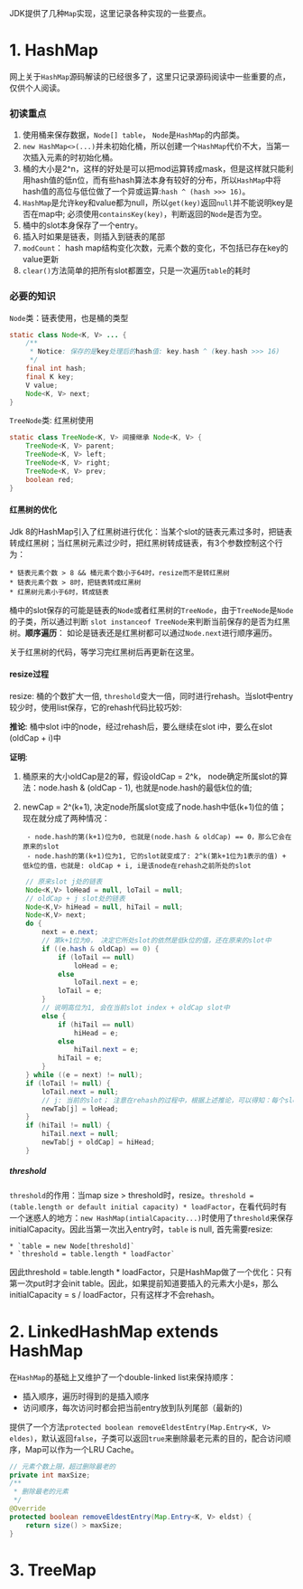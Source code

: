 JDK提供了几种`Map`实现，这里记录各种实现的一些要点。

# 1. HashMap
网上关于`HashMap`源码解读的已经很多了，这里只记录源码阅读中一些重要的点，仅供个人阅读。

### 初读重点

1. 使用桶来保存数据，`Node[] table`， `Node`是`HashMap`的内部类。 
2. `new HashMap<>(...)`并未初始化桶，所以创建一个`HashMap`代价不大，当第一次插入元素的时初始化桶。
3. 桶的大小是2^n，这样的好处是可以把mod运算转成mask，但是这样就只能利用hash值的低n位，而有些hash算法本身有较好的分布，所以`HashMap`中将hash值的高位与低位做了一个异或运算:`hash ^ (hash >>> 16)`。
4. `HashMap`是允许key和value都为null，所以`get(key)`返回`null`并不能说明key是否在map中; 必须使用`containsKey(key)`，判断返回的`Node`是否为空。
5. 桶中的slot本身保存了一个entry。
6. 插入时如果是链表，则插入到链表的尾部
7. `modCount`： hash map结构变化次数，元素个数的变化，不包括已存在key的value更新
8. `clear()`方法简单的把所有slot都置空，只是一次遍历`table`的耗时

### 必要的知识
`Node`类：链表使用，也是桶的类型
```java
static class Node<K, V> ... {
    /**
     * Notice: 保存的是key处理后的hash值: key.hash ^ (key.hash >>> 16)
     */
    final int hash;
    final K key;
    V value;
    Node<K, V> next;
}
```

`TreeNode`类: 红黑树使用
```java
static class TreeNode<K, V> 间接继承 Node<K, V> {
    TreeNode<K, V> parent;
    TreeNode<K, V> left;
    TreeNode<K, V> right;
    TreeNode<K, V> prev;
    boolean red;
}
```

#### 红黑树的优化
Jdk 8的HashMap引入了红黑树进行优化：当某个slot的链表元素过多时，把链表转成红黑树；当红黑树元素过少时，把红黑树转成链表，有3个参数控制这个行为：
    
    * 链表元素个数 > 8 && 桶元素个数小于64时，resize而不是转红黑树
    * 链表元素个数 > 8时，把链表转成红黑树
    * 红黑树元素小于6时，转成链表

桶中的slot保存的可能是链表的`Node`或者红黑树的`TreeNode`，由于`TreeNode`是`Node`的子类，所以通过判断 `slot instanceof TreeNode`来判断当前保存的是否为红黑树。__顺序遍历__： 如论是链表还是红黑树都可以通过`Node.next`进行顺序遍历。

关于红黑树的代码，等学习完红黑树后再更新在这里。

#### resize过程
resize: 桶的个数扩大一倍, `threshold`变大一倍，同时进行rehash。当slot中entry较少时，使用list保存，它的rehash代码比较巧妙:

__推论__: 桶中slot i中的node，经过rehash后，要么继续在slot i中，要么在slot (oldCap + i)中

__证明__:

1. 桶原来的大小oldCap是2的幂，假设oldCap = 2^k， node确定所属slot的算法：node.hash & (oldCap - 1), 也就是node.hash的最低k位的值;
2. newCap = 2^(k+1), 决定node所属slot变成了node.hash中低(k+1)位的值；现在就分成了两种情况：

        - node.hash的第(k+1)位为0, 也就是(node.hash & oldCap) == 0，那么它会在原来的slot
        - node.hash的第(k+1)位为1, 它的slot就变成了: 2^k(第k+1位为1表示的值) + 低k位的值，也就是: oldCap + i, i是该node在rehash之前所处的slot

```java
    // 原来slot j处的链表
    Node<K,V> loHead = null, loTail = null;
    // oldCap + j slot处的链表
    Node<K,V> hiHead = null, hiTail = null;
    Node<K,V> next;
    do {
        next = e.next;
        // 第k+1位为0， 决定它所处slot的依然是低k位的值，还在原来的slot中
        if ((e.hash & oldCap) == 0) {
            if (loTail == null)
                loHead = e;
            else
                loTail.next = e;
            loTail = e;
        }
        // 说明高位为1, 会在当前slot index + oldCap slot中
        else {
            if (hiTail == null)
                hiHead = e;
            else
                hiTail.next = e;
            hiTail = e;
        }
    } while ((e = next) != null);
    if (loTail != null) {
        loTail.next = null;
        // j: 当前的slot； 注意在rehash的过程中，根据上述推论，可以得知：每个slot只会被赋值一次
        newTab[j] = loHead;
    }
    if (hiTail != null) {
        hiTail.next = null;
        newTab[j + oldCap] = hiHead;
    }
```

##### threshold
`threshold`的作用：当map size > threshold时，resize。`threshold = (table.length or default initial capacity) * loadFactor`，在看代码时有一个迷惑人的地方：`new HashMap(intialCapacity...)`时使用了`threshold`来保存initialCapacity。因此当第一次出入entry时，`table` is null, 首先需要resize:

    * `table = new Node[threshold]`
    * `threshold = table.length * loadFactor`

因此threshold = table.length * loadFactor，只是HashMap做了一个优化：只有第一次put时才会init table。因此，如果提前知道要插入的元素大小是s，那么initialCapacity = s / loadFactor，只有这样才不会rehash。

# 2. LinkedHashMap extends HashMap

在`HashMap`的基础上又维护了一个double-linked list来保持顺序：

* 插入顺序，遍历时得到的是插入顺序
* 访问顺序，每次访问时都会把当前entry放到队列尾部（最新的)

提供了一个方法`protected boolean removeEldestEntry(Map.Entry<K, V> eldes)`，默认返回`false`，子类可以返回`true`来删除最老元素的目的，配合访问顺序，Map可以作为一个LRU Cache。
```java
// 元素个数上限，超过删除最老的
private int maxSize;
/**
 * 删除最老的元素
 */
@Override
protected boolean removeEldestEntry(Map.Entry<K, V> eldst) {
    return size() > maxSize;
}
```

# 3. TreeMap

